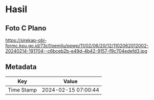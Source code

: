 # Hasil

## Foto C Plano

https://sirekap-obj-formc.kpu.go.id/73cf/pemilu/ppwp/11/02/06/20/12/1102062012002-20240214-191704--c6bceb2b-e49d-4b42-9157-f9c704edefd3.jpg


## Metadata

| Key        | Value               |
| ---------- | ------------------- |
| Time Stamp | 2024-02-15 07:00:44 |



